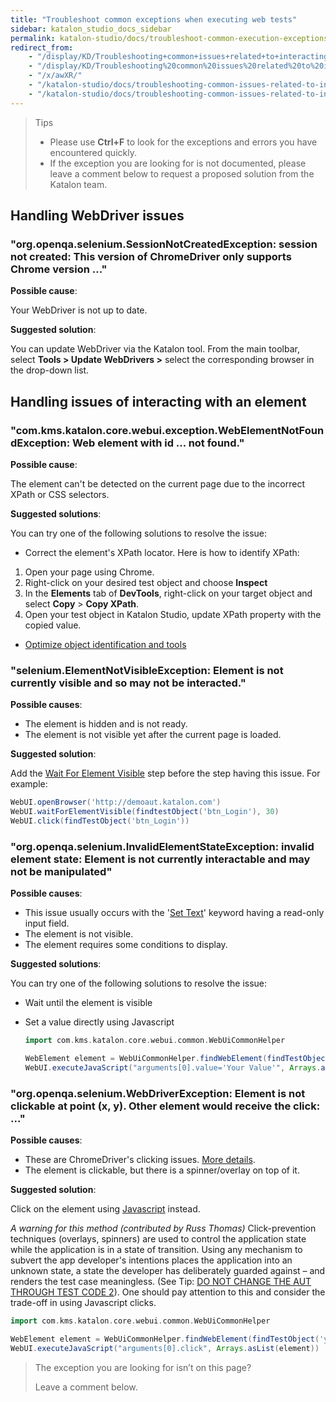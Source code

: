```yaml
---
title: "Troubleshoot common exceptions when executing web tests"
sidebar: katalon_studio_docs_sidebar
permalink: katalon-studio/docs/troubleshoot-common-execution-exceptions-web-test.html
redirect_from:
    - "/display/KD/Troubleshooting+common+issues+related+to+interacting+with+an+element/"
    - "/display/KD/Troubleshooting%20common%20issues%20related%20to%20interacting%20with%20an%20element/"
    - "/x/awXR/"
    - "/katalon-studio/docs/troubleshooting-common-issues-related-to-interacting-with-an-element/"
    - "/katalon-studio/docs/troubleshooting-common-issues-related-to-interacting-with-an-element.html"
---
```


> Tips
>
>* Please use **Ctrl+F** to look for the exceptions and errors you have encountered quickly.
>* If the exception you are looking for is not documented, please leave a comment below to request a proposed solution from the Katalon team.

## Handling WebDriver issues

### "org.openqa.selenium.SessionNotCreatedException: session not created: This version of ChromeDriver only supports Chrome version ..."

**Possible cause**:

Your WebDriver is not up to date.

**Suggested solution**:

You can update WebDriver via the Katalon tool. From the main toolbar, select **Tools > Update WebDrivers >** select the corresponding browser in the drop-down list.

## Handling issues of interacting with an element

### "com.kms.katalon.core.webui.exception.WebElementNotFoundException: Web element with id ... not found."

**Possible cause**:

The element can't be detected on the current page due to the incorrect XPath or CSS selectors.

**Suggested solutions**:

You can try one of the following solutions to resolve the issue:

* Correct the element's XPath locator. Here is how to identify XPath:

1. Open your page using Chrome.
2. Right-click on your desired test object and choose **Inspect**
3. In the **Elements** tab of **DevTools**, right-click on your target object and select **Copy** > **Copy XPath**.
4. Open your test object in Katalon Studio, update XPath property with the copied value.

* [Optimize object identification and tools](https://docs.katalon.com/katalon-studio/docs/optimizing-object-identification-and-tools.html)

### "selenium.ElementNotVisibleException: Element is not currently visible and so may not be interacted."

**Possible causes**:

* The element is hidden and is not ready.
* The element is not visible yet after the current page is loaded.

**Suggested solution**:

Add the [Wait For Element Visible](/display/KD/%5BWebUI%5D+Wait+For+Element+Visible) step before the step having this issue. For example:

```groovy
WebUI.openBrowser('http://demoaut.katalon.com')
WebUI.waitForElementVisible(findtestObject('btn_Login'), 30)
WebUI.click(findTestObject('btn_Login'))
```

### "org.openqa.selenium.InvalidElementStateException: invalid element state: Element is not currently interactable and may not be manipulated"

**Possible causes**:

* This issue usually occurs with the '[Set Text](/display/KD/%5BWebUI%5D+Set+Text)' keyword having a read-only input field.
* The element is not visible.
* The element requires some conditions to display.

**Suggested solutions**:

You can try one of the following solutions to resolve the issue:

* Wait until the element is visible
* Set a value directly using Javascript

   ```groovy
   import com.kms.katalon.core.webui.common.WebUiCommonHelper

   WebElement element = WebUiCommonHelper.findWebElement(findTestObject('your/object'),30)
   WebUI.executeJavaScript("arguments[0].value='Your Value'", Arrays.asList(element))
    ```

### "org.openqa.selenium.WebDriverException: Element is not clickable at point (x, y). Other element would receive the click: ..."

**Possible causes**:

* These are ChromeDriver's clicking issues. [More details](http://chromedriver.chromium.org/help/clicking-issues).
* The element is clickable, but there is a spinner/overlay on top of it.

**Suggested solution**:

Click on the element using [Javascript](/display/KD/%5BWebUI%5D+Execute+JavaScript) instead. 

*A warning for this method (contributed by Russ Thomas)*
Click-prevention techniques (overlays, spinners) are used to control the application state while the application is in a state of transition. Using any mechanism to subvert the app developer's intentions places the application into an unknown state,  a state the developer has deliberately guarded against – and renders the test case meaningless. (See Tip: [DO NOT CHANGE THE AUT THROUGH TEST CODE 2](https://forum.katalon.com/t/tip-do-not-change-the-aut-through-test-code/11938)). One should pay attention to this and consider the trade-off in using Javascript clicks.

```groovy
import com.kms.katalon.core.webui.common.WebUiCommonHelper

WebElement element = WebUiCommonHelper.findWebElement(findTestObject('your/object'),30)
WebUI.executeJavaScript("arguments[0].click", Arrays.asList(element))
```

> The exception you are looking for isn’t on this page?
>
> Leave a comment below.
